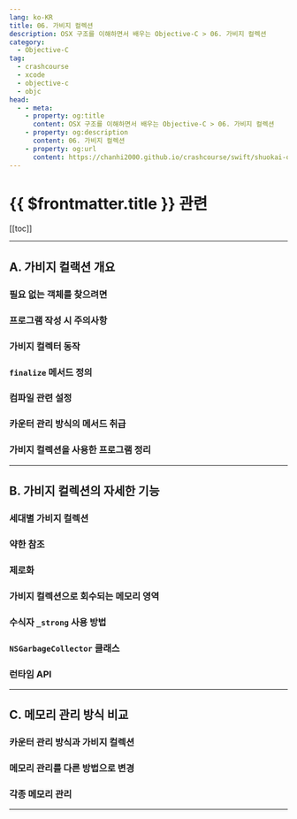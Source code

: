 ```yaml
---
lang: ko-KR
title: 06. 가비지 컬렉션
description: OSX 구조를 이해하면서 배우는 Objective-C > 06. 가비지 컬렉션
category:
  - Objective-C
tag: 
  - crashcourse
  - xcode
  - objective-c
  - objc
head:
  - - meta:
    - property: og:title
      content: OSX 구조를 이해하면서 배우는 Objective-C > 06. 가비지 컬렉션
    - property: og:description
      content: 06. 가비지 컬렉션
    - property: og:url
      content: https://chanhi2000.github.io/crashcourse/swift/shuokai-objc/06.html
---
```


# {{ $frontmatter.title }} 관련

[[toc]]

---

## A. 가비지 컬랙션 개요

### 필요 없는 객체를 찾으려면

### 프로그램 작성 시 주의사항

### 가비지 컬렉터 동작

### `finalize` 메서드 정의

### 컴파일 관련 설정

### 카운터 관리 방식의 메서드 취급

### 가비지 컬렉션을 사용한 프로그램 정리

---

## B. 가비지 컬렉션의 자세한 기능

### 세대별 가비지 컬렉션

### 약한 참조

### 제로화

### 가비지 컬렉션으로 회수되는 메모리 영역

### 수식자 `_strong` 사용 방법

### `NSGarbageCollector` 클래스

### 런타임 API

---

## C. 메모리 관리 방식 비교

### 카운터 관리 방식과 가비지 컬렉션

### 메모리 관리를 다른 방법으로 변경

### 각종 메모리 관리

---

<TagLinks />